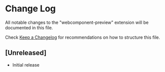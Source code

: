 # Change Log

All notable changes to the "webcomponent-preview" extension will be documented in this file.

Check [Keep a Changelog](http://keepachangelog.com/) for recommendations on how to structure this file.

## [Unreleased]

- Initial release